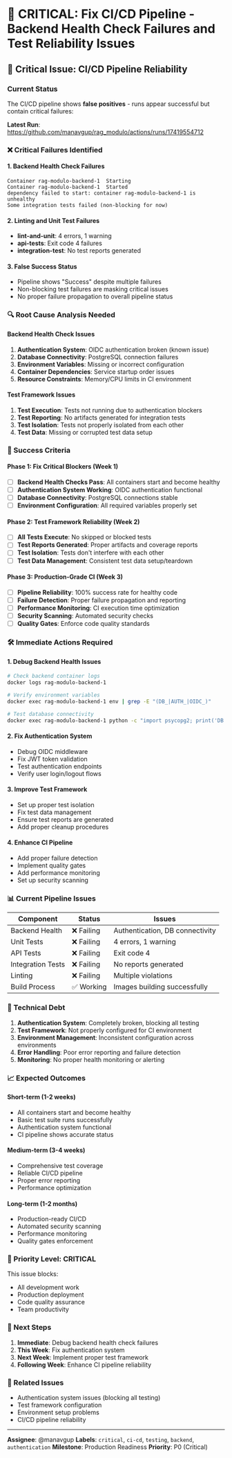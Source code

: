 # 🚨 CRITICAL: Fix CI/CD Pipeline - Backend Health Check Failures and Test Reliability Issues

## 🚨 Critical Issue: CI/CD Pipeline Reliability

### Current Status
The CI/CD pipeline shows **false positives** - runs appear successful but contain critical failures:

**Latest Run**: https://github.com/manavgup/rag_modulo/actions/runs/17419554712

### ❌ Critical Failures Identified

#### 1. Backend Health Check Failures
```
Container rag-modulo-backend-1  Starting
Container rag-modulo-backend-1  Started
dependency failed to start: container rag-modulo-backend-1 is unhealthy
Some integration tests failed (non-blocking for now)
```

#### 2. Linting and Unit Test Failures
- **lint-and-unit**: 4 errors, 1 warning
- **api-tests**: Exit code 4 failures
- **integration-test**: No test reports generated

#### 3. False Success Status
- Pipeline shows "Success" despite multiple failures
- Non-blocking test failures are masking critical issues
- No proper failure propagation to overall pipeline status

### 🔍 Root Cause Analysis Needed

#### Backend Health Check Issues
1. **Authentication System**: OIDC authentication broken (known issue)
2. **Database Connectivity**: PostgreSQL connection failures
3. **Environment Variables**: Missing or incorrect configuration
4. **Container Dependencies**: Service startup order issues
5. **Resource Constraints**: Memory/CPU limits in CI environment

#### Test Framework Issues
1. **Test Execution**: Tests not running due to authentication blockers
2. **Test Reporting**: No artifacts generated for integration tests
3. **Test Isolation**: Tests not properly isolated from each other
4. **Test Data**: Missing or corrupted test data setup

### 🎯 Success Criteria

#### Phase 1: Fix Critical Blockers (Week 1)
- [ ] **Backend Health Checks Pass**: All containers start and become healthy
- [ ] **Authentication System Working**: OIDC authentication functional
- [ ] **Database Connectivity**: PostgreSQL connections stable
- [ ] **Environment Configuration**: All required variables properly set

#### Phase 2: Test Framework Reliability (Week 2)
- [ ] **All Tests Execute**: No skipped or blocked tests
- [ ] **Test Reports Generated**: Proper artifacts and coverage reports
- [ ] **Test Isolation**: Tests don't interfere with each other
- [ ] **Test Data Management**: Consistent test data setup/teardown

#### Phase 3: Production-Grade CI (Week 3)
- [ ] **Pipeline Reliability**: 100% success rate for healthy code
- [ ] **Failure Detection**: Proper failure propagation and reporting
- [ ] **Performance Monitoring**: CI execution time optimization
- [ ] **Security Scanning**: Automated security checks
- [ ] **Quality Gates**: Enforce code quality standards

### 🛠️ Immediate Actions Required

#### 1. Debug Backend Health Issues
```bash
# Check backend container logs
docker logs rag-modulo-backend-1

# Verify environment variables
docker exec rag-modulo-backend-1 env | grep -E "(DB_|AUTH_|OIDC_)"

# Test database connectivity
docker exec rag-modulo-backend-1 python -c "import psycopg2; print('DB OK')"
```

#### 2. Fix Authentication System
- Debug OIDC middleware
- Fix JWT token validation
- Test authentication endpoints
- Verify user login/logout flows

#### 3. Improve Test Framework
- Set up proper test isolation
- Fix test data management
- Ensure test reports are generated
- Add proper cleanup procedures

#### 4. Enhance CI Pipeline
- Add proper failure detection
- Implement quality gates
- Add performance monitoring
- Set up security scanning

### 📊 Current Pipeline Issues

| Component | Status | Issues |
|-----------|--------|---------|
| Backend Health | ❌ Failing | Authentication, DB connectivity |
| Unit Tests | ❌ Failing | 4 errors, 1 warning |
| API Tests | ❌ Failing | Exit code 4 |
| Integration Tests | ❌ Failing | No reports generated |
| Linting | ❌ Failing | Multiple violations |
| Build Process | ✅ Working | Images building successfully |

### 🔧 Technical Debt

1. **Authentication System**: Completely broken, blocking all testing
2. **Test Framework**: Not properly configured for CI environment
3. **Environment Management**: Inconsistent configuration across environments
4. **Error Handling**: Poor error reporting and failure detection
5. **Monitoring**: No proper health monitoring or alerting

### 📈 Expected Outcomes

#### Short-term (1-2 weeks)
- All containers start and become healthy
- Basic test suite runs successfully
- Authentication system functional
- CI pipeline shows accurate status

#### Medium-term (3-4 weeks)
- Comprehensive test coverage
- Reliable CI/CD pipeline
- Proper error reporting
- Performance optimization

#### Long-term (1-2 months)
- Production-ready CI/CD
- Automated security scanning
- Performance monitoring
- Quality gates enforcement

### 🚨 Priority Level: CRITICAL

This issue blocks:
- All development work
- Production deployment
- Code quality assurance
- Team productivity

### 📝 Next Steps

1. **Immediate**: Debug backend health check failures
2. **This Week**: Fix authentication system
3. **Next Week**: Implement proper test framework
4. **Following Week**: Enhance CI pipeline reliability

### 🔗 Related Issues

- Authentication system issues (blocking all testing)
- Test framework configuration
- Environment setup problems
- CI/CD pipeline reliability

---

**Assignee**: @manavgup
**Labels**: `critical`, `ci-cd`, `testing`, `backend`, `authentication`
**Milestone**: Production Readiness
**Priority**: P0 (Critical)
